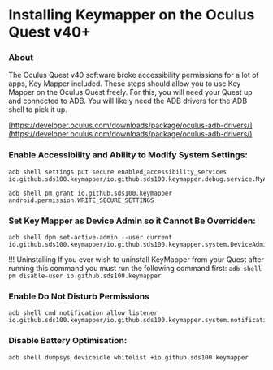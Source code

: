 # Installing Keymapper on the Oculus Quest v40+

### About
The Oculus Quest v40 software broke accessibility permissions for a lot of apps, Key Mapper included. These steps should allow you to use Key Mapper on the Oculus Quest freely. For this, you will need your Quest up and connected to ADB. You will likely need the ADB drivers for the ADB shell to pick it up.

[https://developer.oculus.com/downloads/package/oculus-adb-drivers/](https://developer.oculus.com/downloads/package/oculus-adb-drivers/)

### Enable Accessibility and Ability to Modify System Settings:

```
adb shell settings put secure enabled_accessibility_services io.github.sds100.keymapper/io.github.sds100.keymapper.debug.service.MyAccessibilityService
```
```
adb shell pm grant io.github.sds100.keymapper android.permission.WRITE_SECURE_SETTINGS
```
### Set Key Mapper as Device Admin so it Cannot Be Overridden:

```
adb shell dpm set-active-admin --user current io.github.sds100.keymapper/io.github.sds100.keymapper.system.DeviceAdmin
```

!!! Uninstalling
    If you ever wish to uninstall KeyMapper from your Quest after running this command you must run the following command first:
    ```
    adb shell pm disable-user io.github.sds100.keymapper
    ```


### Enable Do Not Disturb Permissions

```
adb shell cmd notification allow_listener io.github.sds100.keymapper/io.github.sds100.keymapper.system.notifications.NotificationReceiverio.github.sds100.keymapper/io.github.sds100.keymapper.system.notifications.NotificationReceiver
```
### Disable Battery Optimisation:
```
adb shell dumpsys deviceidle whitelist +io.github.sds100.keymapper
```

<!---Written by GL513 - https://github.com/GL513 :)--->
